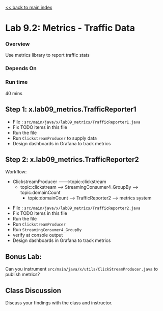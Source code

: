 <link rel='stylesheet' href='../assets/css/main.css'/>

[<< back to main index](../README.md)

# Lab 9.2: Metrics - Traffic Data

### Overview
Use metrics library to report traffic stats

### Depends On

### Run time
40 mins


## Step 1: x.lab09_metrics.TrafficReporter1
* File : `src/main/java/x/lab09_metrics/TrafficReporter1.java`
* Fix TODO items in this file
* Run the file
* Run `ClickstreamProducer` to supply data
* Design dashboards in Grafana to track metrics

## Step 2: x.lab09_metrics.TrafficReporter2
Workflow:

- ClickstreamProducer --->topic:clickstream
    - topic:clickstream --> StreamingConsumer4_GroupBy  --> topic:domainCount
        - topic:domainCount --> TrafficReporter2 --> metrics system


* File : `src/main/java/x/lab09_metrics/TrafficReporter2.java`
* Fix TODO items in this file
* Run the file
* Run `ClickstreamProducer`
* Run `StreamingConsumer4_GroupBy`
* verify at console output
* Design dashboards in Grafana to track metrics

## Bonus Lab:
Can you instrument `src/main/java/x/utils/ClickStreamProducer.java` to publish metrics?


## Class Discussion
Discuss your findings with the class and instructor.
